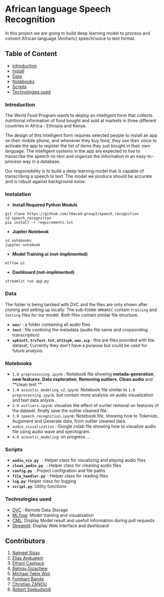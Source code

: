 # African language Speech Recognition

In this project we are going to build deep learning model  to process and convert African language (Amharic) speech/voice to text format.

## Table of Content
- [Introduction](#introduction)
- [Install](#instalation)
- [Data](#data)
- [Notebooks](#notebooks)
- [Scripts](#scripts)
- [Technologies used](#technologies-used)

### Introduction
The World Food Program wants to deploy an intelligent form that collects nutritional information of food bought and sold at markets in three different countries in Africa - Ethiopia and Kenya.  

The design of this intelligent form requires selected people to install an app on their mobile phone, and whenever they buy food, they use their voice to activate the app to register the list of items they just bought in their own language. The intelligent systems in the app are expected to live to transcribe the speech-to-text and organize the information in an easy-to-process way in a database. 

 Our responsibility is to build a deep learning model that is capable of transcribing a speech to text. The model we produce should be accurate and is robust against background noise.

### Instalation
- **Install Required Python Moduls**
``` 
git clone https://github.com/10acad-group3/speech_recognition
cd speech_recognition
pip install -r requirements.txt
```

- **Jupiter Notebook**
```
cd notebooks
jupyter notebook
```

- **Model Training ui (not-implimented)**
```
mlflow ui
```

- **Dashboard (not-implimented)**
```
streamlit run app.py
```

### Data
The folder is being tarcked with DVC and the files are only shown after cloning and setting up locally. The sub-folder ```AMHARIC``` contain ```training``` and ```testing``` files for our model. Both files contain similar file structure.

- **```wav/```** : a folder containing all audio files
- **```text```** : file contining the metadata (audio file name and cropsonding transcription)
- **```spk2utt```**, **```trsTest.txt```**, **```utt2spk```**,  **```wav.scp```** : this are files provided with the dataset, Currently they don't have a purpose but could be used for future analysis.


### Notebooks

- ```1.0 preprocessing.ipynb``` : Notebook file showing **metada-generation**, **new features**, **Data exploration**, **Removing outliers**, **Clean audio** and **clean text **
- ```1.0 acoustic_modeling_v2.ipynb```: Notebook file similar to ```1.0 preprocessing.ipynb```, but contain more analysis on audio visualization and text data anlysis
- ```2.0 outliers.ipynb```: visualize the effect of ourlier removal on features of the dataset. finally save the outlier cleaned file.
- ```3.0 speech_recognition.ipynb```: Notebook file, showing how to Tokenize, Augument and Generate data, from outlier cleaned data.
- ```audio_visualization``` : Google colab file showing how to visualize audio file using audio wave and spectogram.
- ```4.0 acoustic_modeling```: on progress ...


### Scripts
- **```audio_vis.py ```** : Helper class for visualizing and playing audio files
- **```clean_audio.py ```** : Helper class for cleaning audio files
- **```config.py ```**: Project configration and file paths
- **```file_handler.py ```**: Helper class for reading files
- **```log.py```**: Helper class for logging
- **```script.py```**: Utility functions

### Technologies used
- [DVC](https://dvc.org/) : Remote Data Storage
- [MLflow](https://www.mlflow.org/): Model training and visualization
- [CML](https://github.com/iterative/cml): Display Model result and usefull information during pull requests
- [Streamlit](https://streamlit.io/): Display Web interface and dashboard


## Contributors
1. [Natnael Sisay](https://github.com/NatnaelSisay)
2. [Elias Andualem](https://github.com/eandualem)
3. [Ethani Caphace](https://github.com/Caphace-Ethan)
4. [Behigu Gizachew](https://github.com)
5. [Michael Tekle Woji](https://github.com/maxi1571)
6. [Fumbani Banda](https://github.com/deadex-ng)
7. [Christian ZANOU](https://github.com/Zchristian955)
8. [Robert Ssebudandi](https://github.com/rssebudandi)
